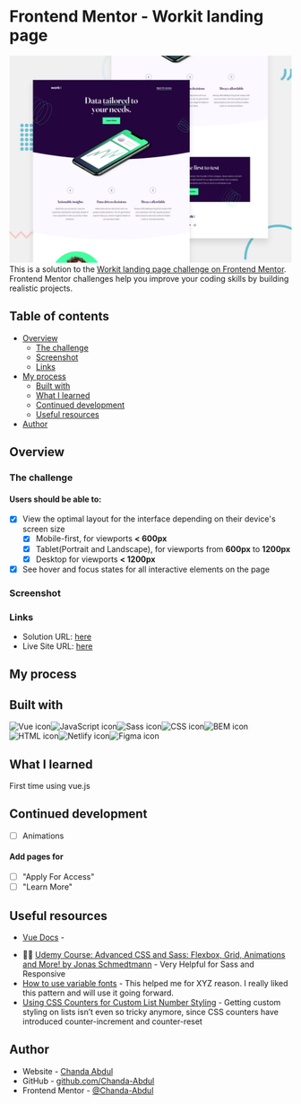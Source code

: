 # Frontend Mentor - Workit landing page
![](/src/assets/preview.jpg)
This is a solution to the [Workit landing page challenge on Frontend Mentor](https://www.frontendmentor.io/challenges/workit-landing-page-2fYnyle5lu). Frontend Mentor challenges help you improve your coding skills by building realistic projects. 

## Table of contents

- [Overview](#overview)
  - [The challenge](#the-challenge)
  - [Screenshot](#screenshot)
  - [Links](#links)
- [My process](#my-process)
  - [Built with](#built-with)
  - [What I learned](#what-i-learned)
  - [Continued development](#continued-development)
  - [Useful resources](#useful-resources)
- [Author](#author)



## Overview

### The challenge

#### Users should be able to:

- [x] View the optimal layout for the interface depending on their device's screen size
  - [x] Mobile-first, for viewports <b>< 600px</b>
  - [x] Tablet(Portrait and Landscape), for viewports from <b>600px</b> to <b>1200px</b>
  - [x] Desktop for viewports <b>< 1200px</b>
- [x] See hover and focus states for all interactive elements on the page

### Screenshot

<!-- ![](./screenshot.jpg) -->


### Links

- Solution URL: [here](https://github.com/Chanda-Abdul/vue-workit-landing-page)
- Live Site URL: [here](https://moonlit-bubblegum-fba953.netlify.app/)

## My process

## Built with

<img src="https://img.shields.io/badge/Vue.js-35495E?style=for-the-badge&logo=vue.js&logoColor=4FC08D" alt="Vue icon" height="30" /><img src="https://img.shields.io/badge/JavaScript-323330?style=for-the-badge&logo=javascript&logoColor=F7DF1E" alt="JavaScript icon" height="30" /><img src="https://img.shields.io/badge/Sass-CC6699?style=for-the-badge&logo=sass&logoColor=white" alt="Sass icon" height="30" /><img src="https://img.shields.io/badge/CSS3-1572B6?style=for-the-badge&logo=css3&logoColor=white" alt="CSS icon" height="30" /><img src="https://camo.githubusercontent.com/56a25d7a80ecd7be0919314d76dcae961ea7aac32dac11a7aa81644afa6daa53/68747470733a2f2f696d672e736869656c64732e696f2f7374617469632f76313f7374796c653d666f722d7468652d6261646765266d6573736167653d42454d26636f6c6f723d303030303030266c6f676f3d42454d266c6f676f436f6c6f723d464646464646266c6162656c3d" alt="BEM icon" height="30" /><img src="https://img.shields.io/badge/HTML5-E34F26?style=for-the-badge&logo=html5&logoColor=white" alt="HTML icon" height="30" /><img src="https://img.shields.io/badge/Netlify-00C7B7?style=for-the-badge&logo=netlify&logoColor=white" alt="Netlify icon" height="30" /><img src="https://img.shields.io/badge/Figma-F24E1E?style=for-the-badge&logo=figma&logoColor=white" alt="Figma icon" height="30" />



## What I learned
First time using vue.js




## Continued development
- [ ] Animations
#### Add pages for 
  
  - [ ] "Apply For Access"
  - [ ] "Learn More"

## Useful resources
- [Vue Docs](https://vuejs.org/) - 
<!-- This helped me for XYZ reason. I really liked this pattern and will use it going forward. -->
<!-- - 
- [Example resource 2](https://www.example.com) - This is an amazing article which helped me finally understand XYZ. I'd recommend it to anyone still learning this concept. -->
- 🙌🏾 [Udemy Course: Advanced CSS and Sass: Flexbox, Grid, Animations and More! by Jonas Schmedtmann](https://www.udemy.com/course/advanced-css-and-sass) - Very Helpful for Sass and Responsive 
- [How to use variable fonts](https://css-tricks.com/newsletter/259-how-to-use-variable-fonts/) - This helped me for XYZ reason. I really liked this pattern and will use it going forward.
- [Using CSS Counters for Custom List Number Styling](https://css-tricks.com/css-counters-custom-list-number-styling/) - Getting custom styling on lists isn’t even so tricky anymore, since CSS counters have introduced counter-increment and counter-reset

## Author

- Website - [Chanda Abdul](https://www.Chandabdul.dev)
- GitHub - [github.com/Chanda-Abdul](https://github.com/Chanda-Abdul)
- Frontend Mentor - [@Chanda-Abdul](https://www.frontendmentor.io/profile/Chanda-Abdul)






